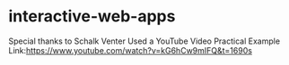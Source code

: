 # interactive-web-apps

Special thanks to Schalk Venter
Used a YouTube Video Practical Example
Link:https://www.youtube.com/watch?v=kG6hCw9mIFQ&t=1690s